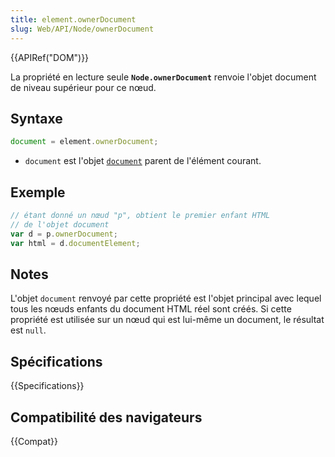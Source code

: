 ```yaml
---
title: element.ownerDocument
slug: Web/API/Node/ownerDocument
---
```


{{APIRef("DOM")}}

La propriété en lecture seule **`Node.ownerDocument`** renvoie l'objet document de niveau supérieur pour ce nœud.

## Syntaxe

```js
document = element.ownerDocument;
```

- `document` est l'objet [`document`](/fr/docs/Web/API/document) parent de l'élément courant.

## Exemple

```js
// étant donné un nœud "p", obtient le premier enfant HTML
// de l'objet document
var d = p.ownerDocument;
var html = d.documentElement;
```

## Notes

L'objet `document` renvoyé par cette propriété est l'objet principal avec lequel tous les nœuds enfants du document HTML réel sont créés. Si cette propriété est utilisée sur un nœud qui est lui-même un document, le résultat est `null`.

## Spécifications

{{Specifications}}

## Compatibilité des navigateurs

{{Compat}}
